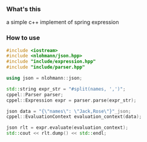 ### What's this
a simple c++ implement of spring expression

### How to use
```c++
#include <iostream>
#include <nlohmann/json.hpp>
#include "include/expression.hpp"
#include "include/parser.hpp"

using json = nlohmann::json;

std::string expr_str = "#split(names, ',')";
cppel::Parser parser;
cppel::Expression expr = parser.parse(expr_str);

json data = "{\"names\": \"Jack,Rose\"}"_json;
cppel::EvaluationContext evaluation_context(data);

json rlt = expr.evaluate(evaluation_context);
std::cout << rlt.dump() << std::endl;
```